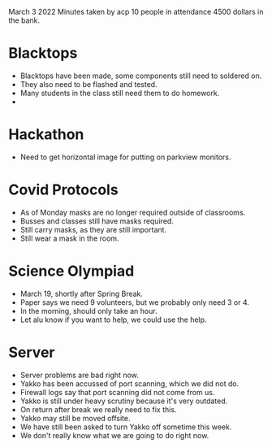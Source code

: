 March 3 2022
Minutes taken by acp
10 people in attendance
4500 dollars in the bank.

# Blacktops

 - Blacktops have been made, some components still need to soldered on.
 - They also need to be flashed and tested.
 - Many students in the class still need them to do homework.
 - 

# Hackathon

 - Need to get horizontal image for putting on parkview monitors.

# Covid Protocols

 - As of Monday masks are no longer required outside of classrooms.
 - Busses and classes still have masks required.
 - Still carry masks, as they are still important.
 - Still wear a mask in the room.

# Science Olympiad

 - March 19, shortly after Spring Break.
 - Paper says we need 9 volunteers, but we probably only need 3 or 4.
 - In the morning, should only take an hour.
 - Let alu know if you want to help, we could use the help.

# Server

 - Server problems are bad right now.
 - Yakko has been accussed of port scanning, which we did not do.
 - Firewall logs say that port scanning did not come from us.
 - Yakko is still under heavy scrutiny because it's very outdated.
 - On return after break we really need to fix this.
 - Yakko may still be moved offsite.
 - We have still been asked to turn Yakko off sometime this week.
 - We don't really know what we are going to do right now.
